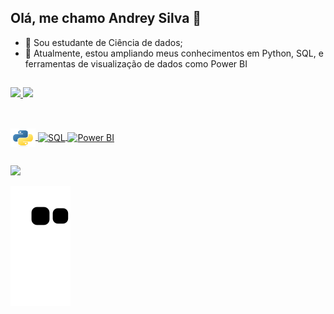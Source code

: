 ## Olá, me chamo Andrey Silva 👋

- 👀 Sou estudante de Ciência de dados;
- 🌱 Atualmente, estou ampliando meus conhecimentos em Python, SQL, e ferramentas de visualização de dados como Power BI

##

  <div>
  <a href="https://github.com/SLV4">
  <img height="150em" src="https://github-readme-stats.vercel.app/api?username=Andrey&show_icons=true&theme=dark&include_all_commits=true&count_private=true"/>
  <img height="150em" src="https://github-readme-stats.vercel.app/api/top-langs/?username=Andrey&layout=compact&langs_count=7&theme=dark"/>
</div>

##

<div style="display: inline_block"><br>
  <img align="center" alt="Python" height="30" width="40" src="https://raw.githubusercontent.com/devicons/devicon/master/icons/python/python-original.svg">
  <img align="center" alt="SQL" height="30" width="40" src="https://cdn.jsdelivr.net/gh/devicons/devicon/icons/mysql/mysql-original.svg" />
   <img align="center" alt="Power BI" height="30" width="40" src= https://1000logos.net/wp-content/uploads/2022/08/Microsoft-Power-BI-Logo-500x281.png
     
</div>

##

<div> 
  <a href= "https://www.linkedin.com/in/andrey-santos-54046152/" target="_blank"><img src="https://img.shields.io/badge/-LinkedIn-%230077B5?style=for-the-badge&logo=linkedin&logoColor=white" target="_blank"></a> 
 
</div>



![Snake animation](https://github.com/PedroPauloAguiar/PedroPauloAguiar/blob/output/github-contribution-grid-snake.svg)

